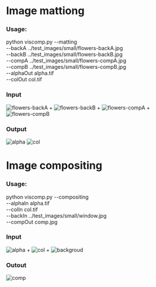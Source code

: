 # Image mattiong	
### Usage:
python viscomp.py --matting \
                --backA ../test_images/small/flowers-backA.jpg \
                --backB ../test_images/small/flowers-backB.jpg \
                --compA ../test_images/small/flowers-compA.jpg \
                --compB ../test_images/small/flowers-compB.jpg \
                --alphaOut alpha.tif \
                --colOut col.tif
                

### Input
![flowers-backA](./test_images/tiny/flowers-backA.jpg)
+
![flowers-backB](./test_images/tiny/flowers-backB.jpg)
+
![flowers-compA](./test_images/tiny/flowers-compA.jpg)
+
![flowers-compB](./test_images/tiny/flowers-compB.jpg)

### Output
![alpha](./src/alpha.jpg)
![col](./src/col.jpg)


# Image compositing 
### Usage:
python viscomp.py --compositing \
	            --alphaIn alpha.tif \
	            --colIn col.tif \
	            --backIn ../test_images/small/window.jpg \
	            --compOut comp.jpg
### Input

![alpha](./src/alpha.jpg)
+
![col](./src/col.jpg)
+
![backgroud](./test_images/tiny/window.jpg)

### Outout

![comp](./src/comp.jpg)
